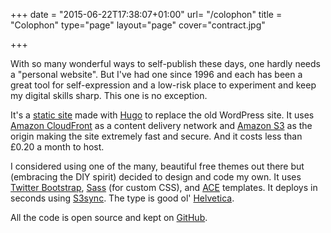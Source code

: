 +++
date = "2015-06-22T17:38:07+01:00"
url= "/colophon"
title = "Colophon"
type="page"
layout="page"
cover="contract.jpg"

+++

With so many wonderful ways to self-publish these days, one hardly needs a "personal website". But I've had one since 1996 and each has been a great tool for self-expression and a low-risk place to experiment and keep my digital skills sharp. This one is no exception.

It's a [static site](https://en.wikipedia.org/wiki/Static_web_page) made with [Hugo](http://gohugo.io) to replace the old WordPress site. It uses [Amazon CloudFront](https://aws.amazon.com/cloudfront/) as a content delivery network and 
[Amazon S3](http://aws.amazon.com/s3) as the origin making the site extremely fast and secure. And it costs less than £0.20 a month to host.

I considered using one of the many, beautiful free themes out there but (embracing the DIY spirit) decided to design and code my own. It uses [Twitter Bootstrap](http://getbootstrap.com/), [Sass](http://sass-lang.com/) (for custom CSS), and [ACE](https://github.com/yosssi/ace) templates. It deploys in seconds using [S3sync](http://s3tools.org/s3cmd-sync). The type is good ol' [Helvetica](https://en.wikipedia.org/?title=Helvetica).

All the code is open source and kept on [GitHub](https://github.com/peterkappus/hugo-pk).
